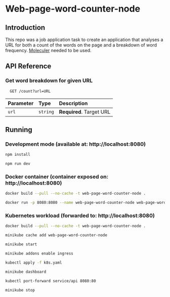 # Web-page-word-counter-node

## Introduction
This repo was a job application task to create an application that analyses a URL for both a count of the words on the page and a breakdown of word frequency. [Moleculer](https://www.npmjs.com/package/moleculer) needed to be used.

## API Reference

### Get word breakdown for given URL
```http
  GET /count?url=URL
```

| Parameter | Type     | Description                |
| :-------- | :------- | :------------------------- |
| `url` | `string` | **Required**. Target URL |

## Running
### Development mode (available at: http://localhost:8080)
```bash
npm install
```
```bash
npm run dev
```

### Docker container (container exposed on: http://localhost:8080)
```bash
docker build --pull --no-cache -t web-page-word-counter-node .
```
```bash
docker run -p 8080:8080 --name web-page-word-counter-node web-page-word-counter-node
```

### Kubernetes workload (forwarded to: http://localhost:8080)
```bash
docker build --pull --no-cache -t web-page-word-counter-node .
```
```bash
minikube cache add web-page-word-counter-node
```
```bash
minikube start
```
```bash
minikube addons enable ingress
```
```bash
kubectl apply -f k8s.yaml
```
```bash
minikube dashboard
```
```bash
kubectl port-forward service/api 8080:80
```
```bash
minikube stop
```
